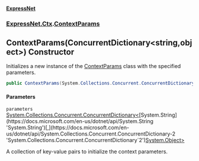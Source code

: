#### [ExpressNet](ExpressNet.md 'ExpressNet')
### [ExpressNet.Ctx](ExpressNet.Ctx.md 'ExpressNet.Ctx').[ContextParams](ExpressNet.Ctx.ContextParams.md 'ExpressNet.Ctx.ContextParams')

## ContextParams(ConcurrentDictionary<string,object>) Constructor

Initializes a new instance of the [ContextParams](ExpressNet.Ctx.ContextParams.md 'ExpressNet.Ctx.ContextParams') class with the specified parameters.

```csharp
public ContextParams(System.Collections.Concurrent.ConcurrentDictionary<string,object> parameters);
```
#### Parameters

<a name='ExpressNet.Ctx.ContextParams.ContextParams(System.Collections.Concurrent.ConcurrentDictionary_string,object_).parameters'></a>

`parameters` [System.Collections.Concurrent.ConcurrentDictionary&lt;](https://docs.microsoft.com/en-us/dotnet/api/System.Collections.Concurrent.ConcurrentDictionary-2 'System.Collections.Concurrent.ConcurrentDictionary`2')[System.String](https://docs.microsoft.com/en-us/dotnet/api/System.String 'System.String')[,](https://docs.microsoft.com/en-us/dotnet/api/System.Collections.Concurrent.ConcurrentDictionary-2 'System.Collections.Concurrent.ConcurrentDictionary`2')[System.Object](https://docs.microsoft.com/en-us/dotnet/api/System.Object 'System.Object')[&gt;](https://docs.microsoft.com/en-us/dotnet/api/System.Collections.Concurrent.ConcurrentDictionary-2 'System.Collections.Concurrent.ConcurrentDictionary`2')

A collection of key-value pairs to initialize the context parameters.